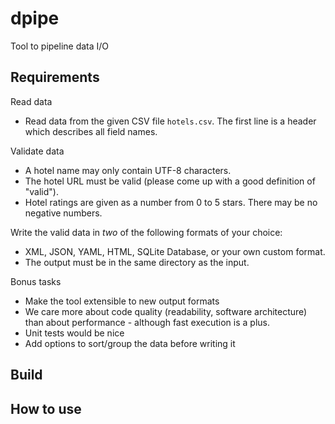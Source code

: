 # dpipe
Tool to pipeline data I/O

## Requirements

Read data
- Read data from the given CSV file `hotels.csv`. The first line is a header
   which describes all field names.

Validate data
- A hotel name may only contain UTF-8 characters.
- The hotel URL must be valid (please come up with a good definition of "valid").
- Hotel ratings are given as a number from 0 to 5 stars. There may be no negative numbers.

Write the valid data in *two* of the following formats of your choice:  
- XML, JSON, YAML, HTML, SQLite Database, or your own custom format.  
- The output must be in the same directory as the input.

Bonus tasks
* Make the tool extensible to new output formats
* We care more about code quality (readability, software architecture)
  than about performance - although fast execution is a plus.
* Unit tests would be nice
* Add options to sort/group the data before writing it

## Build

## How to use

